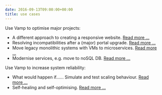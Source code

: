 ```yaml
---
date: 2016-09-13T09:00:00+00:00
title: use cases
---
```


Use Vamp to optimise major projects:

* A different approach to creating a responsive website. [Read more ...](/what-is-vamp/use-cases/create-responsive-website/)
* Resolving incompatibilities after a (major) portal upgrade. [Read more ...](/what-is-vamp/use-cases/resolve-incompatibilities-after-upgrade/)
* Move legacy monolithic systems with VMs to microservices. [Read more ...](/what-is-vamp/use-cases/refactor-monolithic-to-microsystems/)
* Modernise services, e.g. move to noSQL DB. [Read more ...](/what-is-vamp/use-cases/modernise-services/)

Use Vamp to increase system reliability:

* What would happen if...... Simulate and test scaling behaviour. [Read more ...](/what-is-vamp/use-cases/simulate-and-test-scaling-behaviour)
* Self-healing and self-optimising. [Read more ...](/what-is-vamp/use-cases/self-healing-and-self-optimising)


